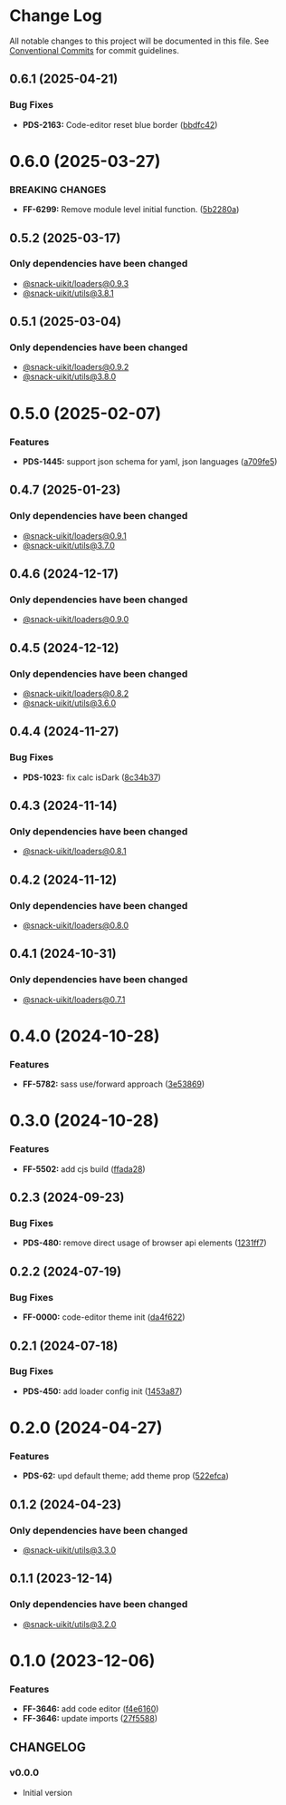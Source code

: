 # Change Log

All notable changes to this project will be documented in this file.
See [Conventional Commits](https://conventionalcommits.org) for commit guidelines.

## 0.6.1 (2025-04-21)


### Bug Fixes

* **PDS-2163:** Code-editor reset blue border ([bbdfc42](https://git.sbercloud.tech/sbercloud-ui/tokens-design-system/snack-uikit/commits/bbdfc427f6c1b78c7526dd29dcd15f24be96a661))





# 0.6.0 (2025-03-27)


### BREAKING CHANGES


* **FF-6299:** Remove module level initial function. ([5b2280a](https://git.sbercloud.tech/sbercloud-ui/tokens-design-system/snack-uikit/commits/5b2280af6fd2a14f990598e717d117818bf10353))




## 0.5.2 (2025-03-17)

### Only dependencies have been changed
* [@snack-uikit/loaders@0.9.3](https://github.com/cloud-ru-tech/snack-uikit/blob/master/packages/loaders/CHANGELOG.md)
* [@snack-uikit/utils@3.8.1](https://github.com/cloud-ru-tech/snack-uikit/blob/master/packages/utils/CHANGELOG.md)





## 0.5.1 (2025-03-04)

### Only dependencies have been changed
* [@snack-uikit/loaders@0.9.2](https://github.com/cloud-ru-tech/snack-uikit/blob/master/packages/loaders/CHANGELOG.md)
* [@snack-uikit/utils@3.8.0](https://github.com/cloud-ru-tech/snack-uikit/blob/master/packages/utils/CHANGELOG.md)





# 0.5.0 (2025-02-07)


### Features

* **PDS-1445:** support json schema for yaml, json languages ([a709fe5](https://git.sbercloud.tech/sbercloud-ui/tokens-design-system/snack-uikit/commits/a709fe5e061917c5017de1bd1b6f01c15f4b3002))





## 0.4.7 (2025-01-23)

### Only dependencies have been changed
* [@snack-uikit/loaders@0.9.1](https://github.com/cloud-ru-tech/snack-uikit/blob/master/packages/loaders/CHANGELOG.md)
* [@snack-uikit/utils@3.7.0](https://github.com/cloud-ru-tech/snack-uikit/blob/master/packages/utils/CHANGELOG.md)





## 0.4.6 (2024-12-17)

### Only dependencies have been changed
* [@snack-uikit/loaders@0.9.0](https://github.com/cloud-ru-tech/snack-uikit/blob/master/packages/loaders/CHANGELOG.md)





## 0.4.5 (2024-12-12)

### Only dependencies have been changed
* [@snack-uikit/loaders@0.8.2](https://github.com/cloud-ru-tech/snack-uikit/blob/master/packages/loaders/CHANGELOG.md)
* [@snack-uikit/utils@3.6.0](https://github.com/cloud-ru-tech/snack-uikit/blob/master/packages/utils/CHANGELOG.md)





## 0.4.4 (2024-11-27)


### Bug Fixes

* **PDS-1023:** fix calc isDark ([8c34b37](https://git.sbercloud.tech/sbercloud-ui/tokens-design-system/snack-uikit/commits/8c34b3758b20ef57c4f68e1dbc0472acf6ef611c))





## 0.4.3 (2024-11-14)

### Only dependencies have been changed
* [@snack-uikit/loaders@0.8.1](https://github.com/cloud-ru-tech/snack-uikit/blob/master/packages/loaders/CHANGELOG.md)





## 0.4.2 (2024-11-12)

### Only dependencies have been changed
* [@snack-uikit/loaders@0.8.0](https://github.com/cloud-ru-tech/snack-uikit/blob/master/packages/loaders/CHANGELOG.md)





## 0.4.1 (2024-10-31)

### Only dependencies have been changed
* [@snack-uikit/loaders@0.7.1](https://github.com/cloud-ru-tech/snack-uikit/blob/master/packages/loaders/CHANGELOG.md)





# 0.4.0 (2024-10-28)


### Features

* **FF-5782:** sass use/forward approach ([3e53869](https://git.sbercloud.tech/sbercloud-ui/tokens-design-system/snack-uikit/commits/3e53869ace864a7718e434b7f410c15dbd911cd5))





# 0.3.0 (2024-10-28)


### Features

* **FF-5502:** add cjs build ([ffada28](https://git.sbercloud.tech/sbercloud-ui/tokens-design-system/snack-uikit/commits/ffada28bfdc37ea760eb1c8759342e680bdf8dd6))





## 0.2.3 (2024-09-23)


### Bug Fixes

* **PDS-480:** remove direct usage of browser api elements ([1231ff7](https://git.sbercloud.tech/sbercloud-ui/tokens-design-system/snack-uikit/commits/1231ff7ab7a1b210b579a7b694633ef23bffcf44))





## 0.2.2 (2024-07-19)


### Bug Fixes

* **FF-0000:** code-editor theme init ([da4f622](https://git.sbercloud.tech/sbercloud-ui/tokens-design-system/snack-uikit/commits/da4f622f5a5b9b8028127d357dbe6fc8e20a81ab))





## 0.2.1 (2024-07-18)


### Bug Fixes

* **PDS-450:** add loader config init ([1453a87](https://git.sbercloud.tech/sbercloud-ui/tokens-design-system/snack-uikit/commits/1453a87b70885d1b1beb351b6cf9124f2cf3889a))





# 0.2.0 (2024-04-27)


### Features

* **PDS-62:** upd default theme; add theme prop ([522efca](https://git.sbercloud.tech/sbercloud-ui/tokens-design-system/snack-uikit/commits/522efcad7a40cf9dccfef8c5192580c6d2c4b1ee))





## 0.1.2 (2024-04-23)

### Only dependencies have been changed
* [@snack-uikit/utils@3.3.0](https://github.com/cloud-ru-tech/snack-uikit/blob/master/packages/utils/CHANGELOG.md)





## 0.1.1 (2023-12-14)

### Only dependencies have been changed
* [@snack-uikit/utils@3.2.0](https://git.sbercloud.tech/sbercloud-ui/tokens-design-system/snack-uikit/-/blob/master/packages/utils/CHANGELOG.md)





# 0.1.0 (2023-12-06)


### Features

* **FF-3646:** add code editor ([f4e6160](https://git.sbercloud.tech/sbercloud-ui/tokens-design-system/snack-uikit/commits/f4e61608da56ab4bac07a797cf2fb11024551c73))
* **FF-3646:** update imports ([27f5588](https://git.sbercloud.tech/sbercloud-ui/tokens-design-system/snack-uikit/commits/27f5588fe5a85486cafe1a76641249992d3fd310))





## CHANGELOG

### v0.0.0

- Initial version
